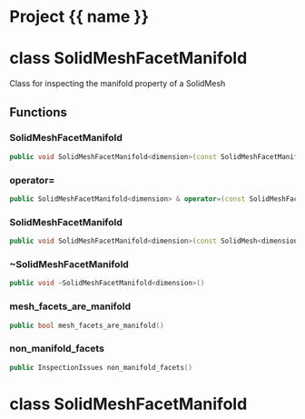 <script setup>
import {useRoute} from 'vitepress'
const {path} = useRoute()
const tokens = path.split('/')
const words = tokens[2].split('-');
for (let i = 0; i < words.length; i++) {
    words[i] = words[i].charAt(0).toUpperCase() + words[i].slice(1);
    words[i] = words[i].replace('geode', 'Geode')
}
const name = words.join('-');
</script>
# Project {{ name }}

# class SolidMeshFacetManifold


 Class for inspecting the manifold property of a SolidMesh



## Functions

### SolidMeshFacetManifold

```cpp
public void SolidMeshFacetManifold<dimension>(const SolidMeshFacetManifold<dimension> & )
```


### operator=

```cpp
public SolidMeshFacetManifold<dimension> & operator=(const SolidMeshFacetManifold<dimension> & )
```


### SolidMeshFacetManifold

```cpp
public void SolidMeshFacetManifold<dimension>(const SolidMesh<dimension> & mesh)
```


### ~SolidMeshFacetManifold

```cpp
public void ~SolidMeshFacetManifold<dimension>()
```


### mesh_facets_are_manifold

```cpp
public bool mesh_facets_are_manifold()
```


### non_manifold_facets

```cpp
public InspectionIssues non_manifold_facets()
```




# class SolidMeshFacetManifold


